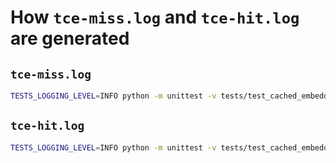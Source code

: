 # How `tce-miss.log` and `tce-hit.log` are generated

## `tce-miss.log`

<!-- markdownlint-capture -->
<!-- markdownlint-disable line-length -->
```sh
TESTS_LOGGING_LEVEL=INFO python -m unittest -v tests/test_cached_embeddings.py -k TestDiskCacheMiss &>tce-miss.log
```
<!-- markdownlint-restore -->

## `tce-hit.log`

<!-- markdownlint-capture -->
<!-- markdownlint-disable line-length -->
```sh
TESTS_LOGGING_LEVEL=INFO python -m unittest -v tests/test_cached_embeddings.py -k TestDiskCacheHit &>tce-hit.log
```
<!-- markdownlint-restore -->
